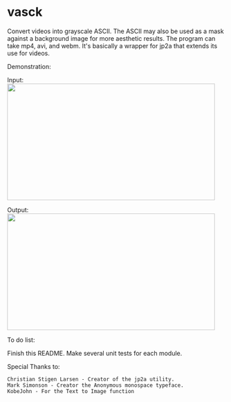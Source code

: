 # vasck

Convert videos into grayscale ASCII. The ASCII may also be used as a mask against a background image for more aesthetic results. 
The program can take mp4, avi, and webm. It's basically a wrapper for jp2a that extends its use for videos. 

Demonstration:

Input:
<img src="https://im6.ezgif.com/tmp/ezgif-6-3a205e365efe.gif" width="480" height="270">



Output:
<img src="https://im6.ezgif.com/tmp/ezgif-6-01e20f39bf34.gif" width="480" height="270">

To do list:

  Finish this README.
  Make several unit tests for each module.

  
Special Thanks to:

	Christian Stigen Larsen - Creator of the jp2a utility.
	Mark Simonson - Creator the Anonymous monospace typeface. 
	KobeJohn - For the Text to Image function
